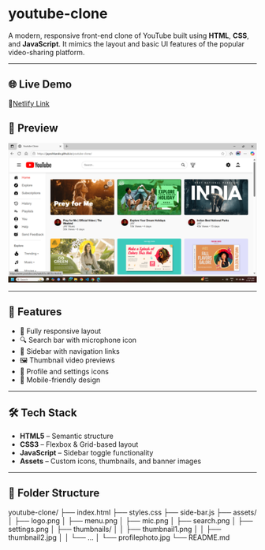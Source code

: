 # youtube-clone

A modern, responsive front-end clone of YouTube built using **HTML**, **CSS**, and **JavaScript**. It mimics the layout and basic UI features of the popular video-sharing platform.

---
## 🌐 Live Demo

🔗[Netlify Link](https://agroculture-web.netlify.app/)

## 📸 Preview

![YouTube Clone Screenshot](assets/preview.png)

---

## 🚀 Features

- 🎨 Fully responsive layout
- 🔍 Search bar with microphone icon
- 📂 Sidebar with navigation links
- 🖼️ Thumbnail video previews
- 👤 Profile and settings icons
- 📱 Mobile-friendly design

---

## 🛠️ Tech Stack

- **HTML5** – Semantic structure
- **CSS3** – Flexbox & Grid-based layout
- **JavaScript** – Sidebar toggle functionality
- **Assets** – Custom icons, thumbnails, and banner images

---

## 📁 Folder Structure

youtube-clone/
├── index.html
├── styles.css
├── side-bar.js
├── assets/
│ ├── logo.png
│ ├── menu.png
│ ├── mic.png
│ ├── search.png
│ ├── settings.png
│ ├── thumbnails/
│ │ ├── thumbnail1.png
│ │ ├── thumbnail2.jpg
│ │ └── ...
│ └── profilephoto.jpg
└── README.md

